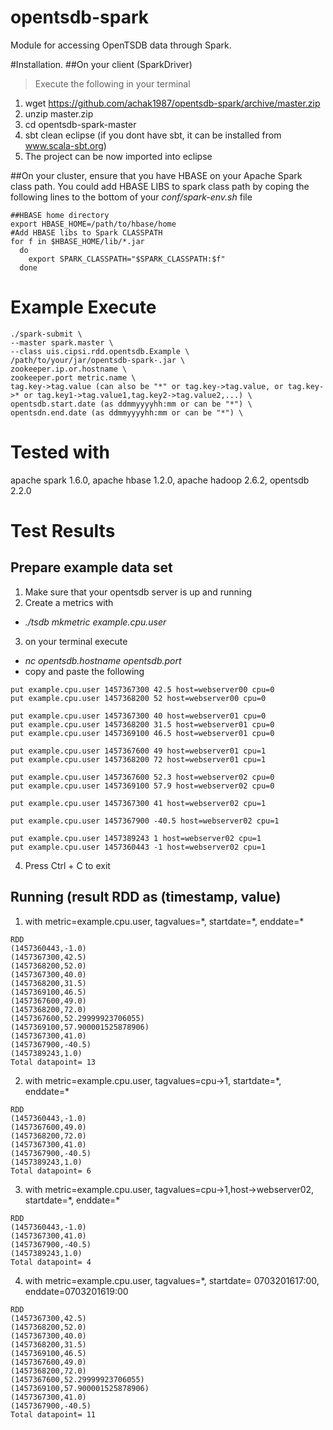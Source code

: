 opentsdb-spark
==============

Module for accessing OpenTSDB data through Spark.

#Installation.
##On your client (SparkDriver)
  >Execute the following in your terminal
  1. wget https://github.com/achak1987/opentsdb-spark/archive/master.zip
  2. unzip master.zip
  3. cd opentsdb-spark-master
  4. sbt clean eclipse (if you dont have sbt, it can be installed from www.scala-sbt.org)
  5. The project can be now imported into eclipse

##On your cluster, ensure that you have HBASE on your Apache Spark class path. You could add HBASE LIBS to spark class path by coping the following lines to the bottom of your *conf/spark-env.sh* file
  
  ```
  ##HBASE home directory
  export HBASE_HOME=/path/to/hbase/home
  #Add HBASE libs to Spark CLASSPATH
  for f in $HBASE_HOME/lib/*.jar
    do
      export SPARK_CLASSPATH="$SPARK_CLASSPATH:$f"
    done
  ```

# Example Execute
```
./spark-submit \
--master spark.master \
--class uis.cipsi.rdd.opentsdb.Example \
/path/to/your/jar/opentsdb-spark-.jar \
zookeeper.ip.or.hostname \
zookeeper.port metric.name \
tag.key->tag.value (can also be "*" or tag.key->tag.value, or tag.key->* or tag.key1->tag.value1,tag.key2->tag.value2,...) \
opentsdb.start.date (as ddmmyyyyhh:mm or can be "*") \
opentsdn.end.date (as ddmmyyyyhh:mm or can be "*") \
```
# Tested with
  apache spark 1.6.0, apache hbase 1.2.0, apache hadoop 2.6.2, opentsdb 2.2.0

# Test Results
## Prepare example data set
1. Make sure that your opentsdb server is up and running
2. Create a metrics with 
  * *./tsdb mkmetric example.cpu.user*
3. on your terminal execute
  * *nc opentsdb.hostname opentsdb.port*
  * copy and paste the following
  ```
  put example.cpu.user 1457367300 42.5 host=webserver00 cpu=0
  put example.cpu.user 1457368200 52 host=webserver00 cpu=0
  
  put example.cpu.user 1457367300 40 host=webserver01 cpu=0
  put example.cpu.user 1457368200 31.5 host=webserver01 cpu=0
  put example.cpu.user 1457369100 46.5 host=webserver01 cpu=0
  
  put example.cpu.user 1457367600 49 host=webserver01 cpu=1
  put example.cpu.user 1457368200 72 host=webserver01 cpu=1
  
  put example.cpu.user 1457367600 52.3 host=webserver02 cpu=0
  put example.cpu.user 1457369100 57.9 host=webserver02 cpu=0
  
  put example.cpu.user 1457367300 41 host=webserver02 cpu=1

  put example.cpu.user 1457367900 -40.5 host=webserver02 cpu=1
  
  put example.cpu.user 1457389243 1 host=webserver02 cpu=1
  put example.cpu.user 1457360443 -1 host=webserver02 cpu=1
  ```
4. Press Ctrl + C to exit

## Running (result RDD as (timestamp, value)
1. with metric=example.cpu.user, tagvalues=\*, startdate=\*, enddate=\* 
  
  ```
  RDD
  (1457360443,-1.0)
  (1457367300,42.5)
  (1457368200,52.0)
  (1457367300,40.0)
  (1457368200,31.5)
  (1457369100,46.5)
  (1457367600,49.0)
  (1457368200,72.0)
  (1457367600,52.29999923706055)
  (1457369100,57.900001525878906)
  (1457367300,41.0)
  (1457367900,-40.5)
  (1457389243,1.0)
  Total datapoint= 13
  ```
  
  2. with metric=example.cpu.user, tagvalues=cpu->1, startdate=\*, enddate=\*
 
  ```
  RDD
  (1457360443,-1.0)
  (1457367600,49.0)
  (1457368200,72.0)
  (1457367300,41.0)
  (1457367900,-40.5)
  (1457389243,1.0)
  Total datapoint= 6
  ```
  
  3. with metric=example.cpu.user, tagvalues=cpu->1,host->webserver02, startdate=\*, enddate=\*
  
  ```
  RDD
  (1457360443,-1.0)
  (1457367300,41.0)
  (1457367900,-40.5)
  (1457389243,1.0)
  Total datapoint= 4
  ```
  
  4. with metric=example.cpu.user, tagvalues=\*, startdate= 0703201617:00, enddate=0703201619:00
  
  ```
  RDD
  (1457367300,42.5)
  (1457368200,52.0)
  (1457367300,40.0)
  (1457368200,31.5)
  (1457369100,46.5)
  (1457367600,49.0)
  (1457368200,72.0)
  (1457367600,52.29999923706055)
  (1457369100,57.900001525878906)
  (1457367300,41.0)
  (1457367900,-40.5)
  Total datapoint= 11
  ```
